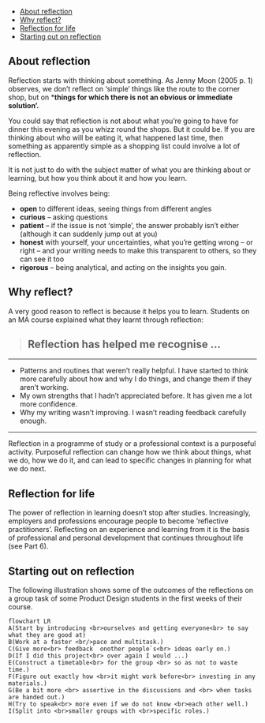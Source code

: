 - [About reflection](#about-reflection)
- [Why reflect?](#why-reflect)
- [Reflection for life](#reflection-for-life)
- [Starting out on reflection](#starting-out-on-reflection)

##  About reflection
Reflection starts with thinking about something. As Jenny Moon (2005 p. 1) observes, we don’t reflect on ‘simple’ things like the route to the corner shop, but on ***things for which there is not an obvious or immediate solution’.**


You could say that reflection is not about what you’re going to have for dinner this evening as you whizz round the shops. But it could be. If you are thinking about who will be eating it, what happened last time, then something as apparently simple as a shopping list could involve a lot of reflection.

It is not just to do with the subject matter of what you are thinking about or learning,
but how you think about it and how you learn.

Being reflective involves being:
- **open** to different ideas, seeing things from different angles
- **curious** – asking questions
- **patient** – if the issue is not ‘simple’, the answer probably isn’t either (although it
can suddenly jump out at you)
- **honest** with yourself, your uncertainties, what you’re getting wrong – or right – and
your writing needs to make this transparent to others, so they can see it too
- **rigorous** – being analytical, and acting on the insights you gain.


## Why reflect?

A very good reason to reflect is because it helps you to learn.
Students on an MA course explained what they learnt through reflection:


> ## Reflection has helped me recognise ...
---
- Patterns and routines that weren’t really helpful. I have started to think more
carefully about how and why I do things, and change them if they aren’t working.
- My own strengths that I hadn’t appreciated before. It has given me a lot more
confidence.
- Why my writing wasn’t improving. I wasn’t reading feedback carefully enough.
---
Reflection in a programme of study or a professional context is a purposeful activity.
Purposeful reflection can change how we think about things, what we do, how we do
it, and can lead to specific changes in planning for what we do next.

## Reflection for life
The power of reflection in learning doesn’t stop after studies. Increasingly, employers
and professions encourage people to become ‘reflective practitioners’. Reflecting
on an experience and learning from it is the basis of professional and personal
development that continues throughout life (see Part 6).

## Starting out on reflection
The following illustration shows some of the outcomes of the reflections on a group
task of some Product Design students in the first weeks of their course.

```mermaid
flowchart LR 
A(Start by introducing <br>ourselves and getting everyone<br> to say what they are good at)
B(Work at a faster <br/>pace and multitask.)
C(Give more<br> feedback  onother people`s<br> ideas early on.)
D(If I did this project<br> over again I would ...)
E(Construct a timetable<br> for the group <br> so as not to waste time.)
F(Figure out exactly how <br>it might work before<br> investing in any materials.)
G(Be a bit more <br> assertive in the discussions and <br> when tasks are handed out.)
H(Try to speak<br> more even if we do not know <br>each other well.)
I(Split into <br>smaller groups with <br>specific roles.)
```